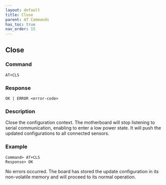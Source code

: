 ```yaml
---
layout: default
title: Close
parent: AT Commands
has_toc: true
nav_order: 15
---
```


## Close
### Command
```
AT+CLS
```

### Response
```
OK | ERROR <error-code>
```

### Description
Close the configuration context.
The motherboard will stop listening to serial communication, enabling to enter a low power state.
It will push the updated configurations to all connected sensors.

### Example
```
Command> AT+CLS
Response> OK
```
No errors occurred. The board has stored the update configuration in its non-volatile memory and will proceed to its normal operation.
